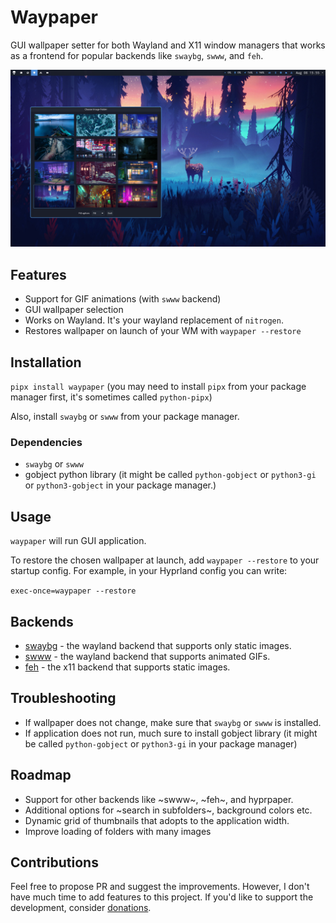# Waypaper

GUI wallpaper setter for both Wayland and X11 window managers that works as a frontend for popular backends like `swaybg`, `swww`, and `feh`.

![screenshot](screenshot.jpg)

## Features

- Support for GIF animations (with `swww` backend)
- GUI wallpaper selection
- Works on Wayland. It's your wayland replacement of `nitrogen`.
- Restores wallpaper on launch of your WM with `waypaper --restore`
  
## Installation

`pipx install waypaper` (you may need to install `pipx` from your package manager first, it's sometimes called `python-pipx`)

Also, install `swaybg` or `swww` from your package manager.

### Dependencies

- `swaybg` or `swww`
- gobject python library (it might be called `python-gobject` or `python3-gi` or `python3-gobject` in your package manager.)

## Usage

`waypaper` will run GUI application.

To restore the chosen wallpaper at launch, add `waypaper --restore` to your startup config. For example, in your Hyprland config you can write:

`exec-once=waypaper --restore`

## Backends

- [swaybg](https://github.com/swaywm/swaybg) - the wayland backend that supports only static images.
- [swww](https://github.com/Horus645/swww) - the wayland backend that supports animated GIFs.
- [feh](https://github.com/derf/feh) - the x11 backend that supports static images.

## Troubleshooting

- If wallpaper does not change, make sure that `swaybg` or `swww` is installed.
- If application does not run, much sure to install gobject library (it might be called `python-gobject` or `python3-gi` in your package manager)

## Roadmap

- Support for other backends like ~swww~, ~feh~, and hyprpaper.
- Additional options for ~search in subfolders~, background colors etc.
- Dynamic grid of thumbnails that adopts to the application width.
- Improve loading of folders with many images

## Contributions

Feel free to propose PR and suggest the improvements. However, I don't have much time to add features to this project.
If you'd like to support the development, consider [donations](https://www.buymeacoffee.com/angryprofessor).
